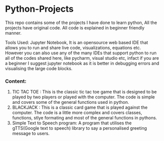 # Python-Projects
This repo contains some of the projects I have done to learn python, All the projects have original code.
All code is explained in beginner friendly manner.

Tools Used: Jupyter Notebook, It is an opensource web based IDE that allows you to run and share live code, visualizations, equations etc.
However you can also use any of the many IDEs that support python to run all of the codes shared here, like pycharm, visual studio etc, infact if you are a beginner I suggest jupyter notebook as it is better in debugging errors and visualising the large code blocks.

### Content:
1. TIC TAC TOE : This is the classic tic tac toe game that is designed to be played by two players or played with the computer. The code is simple and covers some of the general functions used in python.
2. BLACKJACK : This is a classic card game that is played against the computer. The code is a little more complex and covers classes, functions, stlye formating and most of the general functions in pythons.
3. Simple Text to Speech program: A program that utilises the gTTS(Google text to speech) library to say a personalised greeting message to users.
